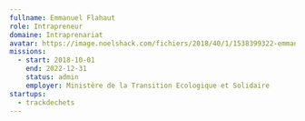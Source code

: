 ```yaml
---
fullname: Emmanuel Flahaut
role: Intrapreneur
domaine: Intraprenariat
avatar: https://image.noelshack.com/fichiers/2018/40/1/1538399322-emmanuel.png
missions:
  - start: 2018-10-01
    end: 2022-12-31
    status: admin
    employer: Ministère de la Transition Ecologique et Solidaire
startups:
  - trackdechets
---
```

